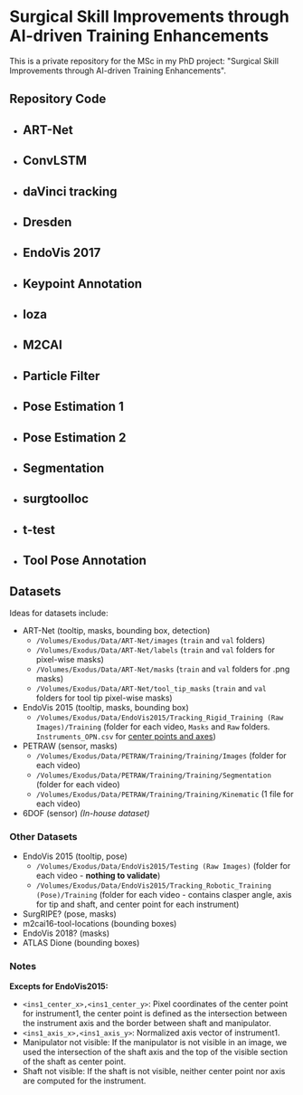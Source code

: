 # Surgical Skill Improvements through AI-driven Training Enhancements

This is a private repository for the MSc in my PhD project: "Surgical Skill Improvements through AI-driven Training Enhancements".

## Repository Code

- ART-Net
  - 
- ConvLSTM
  -
- daVinci tracking
  - 
- Dresden
  - 
- EndoVis 2017
  - 
- Keypoint Annotation
  -
- loza
  - 
- M2CAI
  - 
- Particle Filter
  - 
- Pose Estimation 1
  - 
- Pose Estimation 2
  - 
- Segmentation
  - 
- surgtoolloc
  - 
- t-test
  - 
- Tool Pose Annotation
  - 

## Datasets

Ideas for datasets include:

- ART-Net (tooltip, masks, bounding box, detection)
  - `/Volumes/Exodus/Data/ART-Net/images` (`train` and `val` folders)
  - `/Volumes/Exodus/Data/ART-Net/labels` (`train` and `val` folders for pixel-wise masks)
  - `/Volumes/Exodus/Data/ART-Net/masks` (`train` and `val` folders for .png masks)
  - `/Volumes/Exodus/Data/ART-Net/tool_tip_masks` (`train` and `val` folders for tool tip pixel-wise masks)
- EndoVis 2015 (tooltip, masks, bounding box)
  - `/Volumes/Exodus/Data/EndoVis2015/Tracking_Rigid_Training (Raw Images)/Training` (folder for each video, `Masks` and `Raw` folders. `Instruments_OPN.csv` for [center points and axes](#other-datasets))
- PETRAW (sensor, masks)
  - `/Volumes/Exodus/Data/PETRAW/Training/Training/Images` (folder for each video)
  - `/Volumes/Exodus/Data/PETRAW/Training/Training/Segmentation` (folder for each video)
  - `/Volumes/Exodus/Data/PETRAW/Training/Training/Kinematic` (1 file for each video)
- 6DOF (sensor) _(In-house dataset)_

### Other Datasets

- EndoVis 2015 (tooltip, pose)
  - `/Volumes/Exodus/Data/EndoVis2015/Testing (Raw Images)` (folder for each video - **nothing to validate**)
  - `/Volumes/Exodus/Data/EndoVis2015/Tracking_Robotic_Training (Pose)/Training` (folder for each video - contains clasper angle, axis for tip and shaft, and center point for each instrument)
- SurgRIPE? (pose, masks)
- m2cai16-tool-locations (bounding boxes)
- EndoVis 2018? (masks)
- ATLAS Dione (bounding boxes)

### Notes

**Excepts for EndoVis2015:**

- `<ins1_center_x>,<ins1_center_y>`: Pixel coordinates of the center point for instrument1, the center point is defined as the intersection between the instrument axis and the border between shaft and manipulator.
- `<ins1_axis_x>,<ins1_axis_y>`: Normalized axis vector of instrument1.
- Manipulator not visible: If the manipulator is not visible in an image, we used the intersection of the shaft axis and the top of the visible section of the shaft as center point.
- Shaft not visible: If the shaft is not visible, neither center point nor axis are computed for the instrument.
